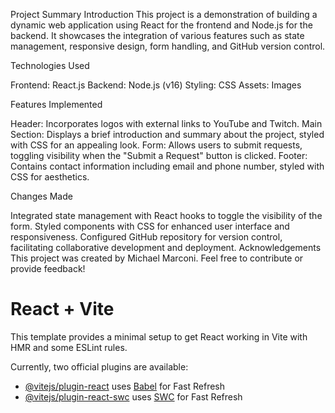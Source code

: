 Project Summary
Introduction
This project is a demonstration of building a dynamic web application using React for the frontend and Node.js for the backend. It showcases the integration of various features such as state management, responsive design, form handling, and GitHub version control.

Technologies Used

  Frontend: React.js
  Backend: Node.js (v16)
  Styling: CSS
  Assets: Images



Features Implemented

  Header: Incorporates logos with external links to YouTube and Twitch.
  Main Section: Displays a brief introduction and summary about the project, styled with CSS for an appealing look.
  Form: Allows users to submit requests, toggling visibility when the "Submit a Request" button is clicked.
  Footer: Contains contact information including email and phone number, styled with CSS for aesthetics.
  
Changes Made

  Integrated state management with React hooks to toggle the visibility of the form.
  Styled components with CSS for enhanced user interface and responsiveness.
  Configured GitHub repository for version control, facilitating collaborative development and deployment.
  Acknowledgements
  This project was created by Michael Marconi.  Feel free to contribute or provide feedback!



# React + Vite

This template provides a minimal setup to get React working in Vite with HMR and some ESLint rules.

Currently, two official plugins are available:

- [@vitejs/plugin-react](https://github.com/vitejs/vite-plugin-react/blob/main/packages/plugin-react/README.md) uses [Babel](https://babeljs.io/) for Fast Refresh
- [@vitejs/plugin-react-swc](https://github.com/vitejs/vite-plugin-react-swc) uses [SWC](https://swc.rs/) for Fast Refresh
